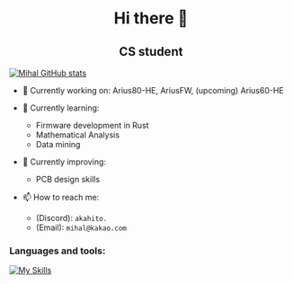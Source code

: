 <h1 align="center">Hi there 👋</h1>
<h2 align="center">CS student</h2>

[![Mihal GitHub stats](https://github-readme-stats.vercel.app/api?username=mhdimo)](https://github.com/mhdimo/github-readme-stats)

- 🔭 Currently working on: Arius80-HE, AriusFW, (upcoming) Arius60-HE
  
- 🌱 Currently learning: 
  - Firmware development in Rust
  - Mathematical Analysis
  - Data mining

- 🌱 Currently improving:
  - PCB design skills

- 📫 How to reach me:
  - (Discord): `akahito.`
  - (Email): `mihal@kakao.com`

### Languages and tools:
[![My Skills](https://skillicons.dev/icons?i=c,cpp,rust,go,py,linux,vscode,git,docker)](https://skillicons.dev)

